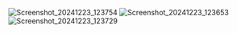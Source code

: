 ![Screenshot_20241223_123754](https://github.com/user-attachments/assets/68e22fda-0879-4ae8-b838-9bb1438ec335)
![Screenshot_20241223_123653](https://github.com/user-attachments/assets/d0501324-ca07-4001-96f4-9c8f086ea1fa)
![Screenshot_20241223_123729](https://github.com/user-attachments/assets/b8ee76cc-b53e-48cb-9ae4-c69b0e5d710b)
